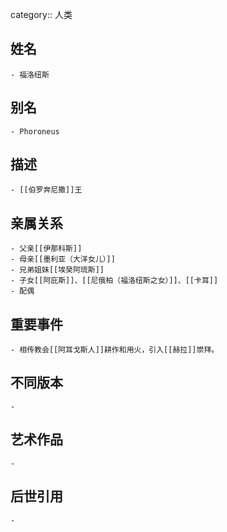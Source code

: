 category:: 人类
## 姓名
	- 福洛纽斯
## 别名
	- Phoroneus
## 描述
	- [[伯罗奔尼撒]]王
## 亲属关系
	- 父亲[[伊那科斯]]
	- 母亲[[墨利亚（大洋女儿）]]
	- 兄弟姐妹[[埃癸阿琉斯]]
	- 子女[[阿庇斯]]、[[尼俄柏（福洛纽斯之女）]]、[[卡耳]]
	- 配偶
## 重要事件
	- 相传教会[[阿耳戈斯人]]耕作和用火，引入[[赫拉]]崇拜。
## 不同版本
	-
## 艺术作品
	-
## 后世引用
	-
